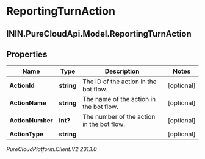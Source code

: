 # ReportingTurnAction

## ININ.PureCloudApi.Model.ReportingTurnAction

## Properties

|Name | Type | Description | Notes|
|------------ | ------------- | ------------- | -------------|
| **ActionId** | **string** | The ID of the action in the bot flow. | [optional] |
| **ActionName** | **string** | The name of the action in the bot flow. | [optional] |
| **ActionNumber** | **int?** | The number of the action in the bot flow. | [optional] |
| **ActionType** | **string** |  | [optional] |



_PureCloudPlatform.Client.V2 231.1.0_
